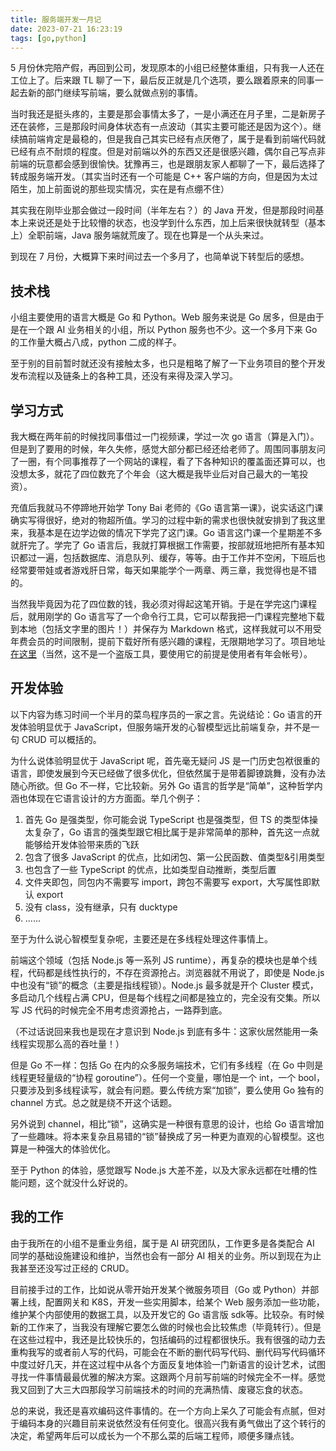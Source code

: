 ```yaml
---
title: 服务端开发一月记
date: 2023-07-21 16:23:19
tags: [go,python]
---
```


5 月份休完陪产假，再回到公司，发现原本的小组已经整体重组，只有我一人还在工位上了。后来跟 TL 聊了一下，最后反正就是几个选项，要么跟着原来的同事一起去新的部门继续写前端，要么就做点别的事情。

当时我还是挺头疼的，主要是那会事情太多了，一是小满还在月子里，二是新房子还在装修，三是那段时间身体状态有一点波动（其实主要可能还是因为这个）。继续搞前端肯定是最稳的，但是我自己其实已经有点厌倦了，属于是看到前端代码就已经有点不耐烦的程度。但是对前端以外的东西又还是很感兴趣，偶尔自己写点非前端的玩意都会感到很愉快。犹豫再三，也是跟朋友家人都聊了一下，最后选择了转成服务端开发。（其实当时还有一个可能是 C++ 客户端的方向，但是因为太过陌生，加上前面说的那些现实情况，实在是有点绷不住）

其实我在刚毕业那会做过一段时间（半年左右？）的 Java 开发，但是那段时间基本上来说还是处于比较懵的状态，也没学到什么东西，加上后来很快就转型（基本上）全职前端，Java 服务端就荒废了。现在也算是一个从头来过。

到现在 7 月份，大概算下来时间过去一个多月了，也简单说下转型后的感想。

<!-- more -->

## 技术栈

小组主要使用的语言大概是 Go 和 Python。Web 服务来说是 Go 居多，但是由于是在一个跟 AI 业务相关的小组，所以 Python 服务也不少。这一个多月下来 Go 的工作量大概占八成，python 二成的样子。

至于别的目前暂时就还没有接触太多，也只是粗略了解了一下业务项目的整个开发发布流程以及链条上的各种工具，还没有来得及深入学习。

## 学习方式

我大概在两年前的时候找同事借过一门视频课，学过一次 go 语言（算是入门）。但是到了要用的时候，年久失修，感觉大部分都已经还给老师了。周围同事朋友问了一圈，有个同事推荐了一个网站的课程，看了下各种知识的覆盖面还算可以，也没想太多，就花了四位数充了个年会（这大概是我毕业后对自己最大的一笔投资）。

充值后我就马不停蹄地开始学 Tony Bai 老师的《Go 语言第一课》，说实话这门课确实写得很好，绝对的物超所值。学习的过程中新的需求也很快就安排到了我这里来，我基本是在边学边做的情况下学完了这门课。Go 语言这门课一个星期差不多就肝完了。学完了 Go 语言后，我就打算根据工作需要，按部就班地把所有基本知识都过一遍，包括数据库、消息队列、缓存，等等。由于工作并不空闲，下班后也经常要带娃或者游戏肝日常，每天如果能学个一两章、两三章，我觉得也是不错的。

当然我毕竟因为花了四位数的钱，我必须对得起这笔开销。于是在学完这门课程后，就用刚学的 Go 语言写了一个命令行工具，它可以帮我把一门课程完整地下载到本地（包括文字里的图片！）并保存为 Markdown 格式，这样我就可以不用受年费会员的时间限制，提前下载好所有感兴趣的课程，无限期地学习了。项目地址[在这里](https://github.com/wxsms/geekbang-downloader)（当然，这不是一个盗版工具，要使用它的前提是使用者有年会帐号）。

## 开发体验

以下内容为练习时间一个半月的菜鸟程序员的一家之言。先说结论：Go 语言的开发体验明显优于 JavaScript，但服务端开发的心智模型远比前端复杂，并不是一句 CRUD 可以概括的。

为什么说体验明显优于 JavaScript 呢，首先毫无疑问 JS 是一门历史包袱很重的语言，即使发展到今天已经做了很多优化，但依然属于是带着脚镣跳舞，没有办法随心所欲。但 Go 不一样，它比较新。另外 Go 语言的哲学是“简单”，这种哲学内涵也体现在它语言设计的方方面面。举几个例子：

1. 首先 Go 是强类型，你可能会说 TypeScript 也是强类型，但 TS 的类型体操太复杂了，Go 语言的强类型跟它相比属于是非常简单的那种，首先这一点就能够给开发体验带来质的飞跃
2. 包含了很多 JavaScript 的优点，比如闭包、第一公民函数、值类型&引用类型
3. 也包含了一些 TypeScript 的优点，比如类型自动推断，类型后置
4. 文件夹即包，同包内不需要写 import，跨包不需要写 export，大写属性即默认 export
5. 没有 class，没有继承，只有 ducktype
6. ......

至于为什么说心智模型复杂呢，主要还是在多线程处理这件事情上。

前端这个领域（包括 Node.js 等一系列 JS runtime），再复杂的模块也是单个线程，代码都是线性执行的，不存在资源抢占。浏览器就不用说了，即使是 Node.js 中也没有“锁”的概念（主要是指线程锁）。Node.js 最多就是开个 Cluster 模式，多启动几个线程占满 CPU，但是每个线程之间都是独立的，完全没有交集。所以写 JS 代码的时候完全不用考虑资源抢占，一路莽到底。

（不过话说回来我也是现在才意识到 Node.js 到底有多牛：这家伙居然能用一条线程实现那么高的吞吐量！）

但是 Go 不一样：包括 Go 在内的众多服务端技术，它们有多线程（在 Go 中则是线程更轻量级的“协程 goroutine”）。任何一个变量，哪怕是一个 int，一个 bool，只要涉及到多线程读写，就会有问题。要么传统方案“加锁”，要么使用 Go 独有的 channel 方式。总之就是绕不开这个话题。

另外说到 channel，相比“锁”，这确实是一种很有意思的设计，也给 Go 语言增加了一些趣味。将本来复杂且易错的“锁”替换成了另一种更为直观的心智模型。这也算是一种强大的体验优化。

至于 Python 的体验，感觉跟写 Node.js 大差不差，以及大家永远都在吐槽的性能问题，这个就没什么好说的。

## 我的工作

由于我所在的小组不是重业务组，属于是 AI 研究团队，工作更多是各类配合 AI 同学的基础设施建设和维护，当然也会有一部分 AI 相关的业务。所以到现在为止我甚至还没写过正经的 CRUD。

目前接手过的工作，比如说从零开始开发某个微服务项目（Go 或 Python）并部署上线，配置网关和 K8S，开发一些实用脚本，给某个 Web 服务添加一些功能，维护某个内部使用的数据工具，以及开发它的 Go 语言版 sdk等。比较杂。有时候新的工作来了，当我没有理解它要怎么做的时候也会比较焦虑（毕竟转行）。但是在这些过程中，我还是比较快乐的，包括编码的过程都很快乐。我有很强的动力去重构我写的或者前人写的代码，可能会在不断的删代码写代码、删代码写代码循环中度过好几天，并在这过程中从各个方面反复地体验一门新语言的设计艺术，试图寻找一件事情最最优雅的解决方案。这跟两个月前写前端的时候完全不一样。感觉我又回到了大三大四那段学习前端技术的时间的充满热情、废寝忘食的状态。

总的来说，我还是喜欢编码这件事情的。在一个方向上呆久了可能会有点腻，但对于编码本身的兴趣目前来说依然没有任何变化。很高兴我有勇气做出了这个转行的决定，希望两年后可以成长为一个不那么菜的后端工程师，顺便多赚点钱。
